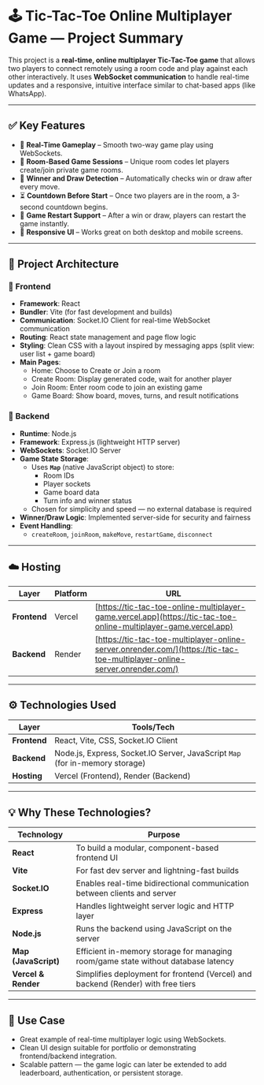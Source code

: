 # 🕹️ Tic-Tac-Toe Online Multiplayer Game — Project Summary

This project is a **real-time, online multiplayer Tic-Tac-Toe game** that allows two players to connect remotely using a room code and play against each other interactively. It uses **WebSocket communication** to handle real-time updates and a responsive, intuitive interface similar to chat-based apps (like WhatsApp).

---

## ✅ Key Features

- 🔁 **Real-Time Gameplay** – Smooth two-way game play using WebSockets.
- 👥 **Room-Based Game Sessions** – Unique room codes let players create/join private game rooms.
- 🧠 **Winner and Draw Detection** – Automatically checks win or draw after every move.
- ⏳ **Countdown Before Start** – Once two players are in the room, a 3-second countdown begins.
- 🔄 **Game Restart Support** – After a win or draw, players can restart the game instantly.
- 📱 **Responsive UI** – Works great on both desktop and mobile screens.

---

## 🧱 Project Architecture

### 🔹 Frontend

- **Framework**: React
- **Bundler**: Vite (for fast development and builds)
- **Communication**: Socket.IO Client for real-time WebSocket communication
- **Routing**: React state management and page flow logic
- **Styling**: Clean CSS with a layout inspired by messaging apps (split view: user list + game board)
- **Main Pages**:
  - Home: Choose to Create or Join a room
  - Create Room: Display generated code, wait for another player
  - Join Room: Enter room code to join an existing game
  - Game Board: Show board, moves, turns, and result notifications

### 🔹 Backend

- **Runtime**: Node.js
- **Framework**: Express.js (lightweight HTTP server)
- **WebSockets**: Socket.IO Server
- **Game State Storage**:  
  - Uses **`Map`** (native JavaScript object) to store:
    - Room IDs
    - Player sockets
    - Game board data
    - Turn info and winner status
  - Chosen for simplicity and speed — no external database is required
- **Winner/Draw Logic**: Implemented server-side for security and fairness
- **Event Handling**:
  - `createRoom`, `joinRoom`, `makeMove`, `restartGame`, `disconnect`

---

## ☁️ Hosting

| Layer     | Platform  | URL |
|-----------|-----------|-----|
| **Frontend** | Vercel | [https://tic-tac-toe-online-multiplayer-game.vercel.app](https://tic-tac-toe-online-multiplayer-game.vercel.app) |
| **Backend** | Render  | [https://tic-tac-toe-multiplayer-online-server.onrender.com/](https://tic-tac-toe-multiplayer-online-server.onrender.com/) |

---

## ⚙️ Technologies Used

| Layer        | Tools/Tech |
|--------------|------------|
| **Frontend** | React, Vite, CSS, Socket.IO Client |
| **Backend**  | Node.js, Express, Socket.IO Server, JavaScript `Map` (for in-memory storage) |
| **Hosting**  | Vercel (Frontend), Render (Backend) |

---

## 💡 Why These Technologies?

| Technology | Purpose |
|------------|---------|
| **React** | To build a modular, component-based frontend UI |
| **Vite** | For fast dev server and lightning-fast builds |
| **Socket.IO** | Enables real-time bidirectional communication between clients and server |
| **Express** | Handles lightweight server logic and HTTP layer |
| **Node.js** | Runs the backend using JavaScript on the server |
| **Map (JavaScript)** | Efficient in-memory storage for managing room/game state without database latency |
| **Vercel & Render** | Simplifies deployment for frontend (Vercel) and backend (Render) with free tiers |

---

## 🧪 Use Case

- Great example of real-time multiplayer logic using WebSockets.
- Clean UI design suitable for portfolio or demonstrating frontend/backend integration.
- Scalable pattern — the game logic can later be extended to add leaderboard, authentication, or persistent storage.
